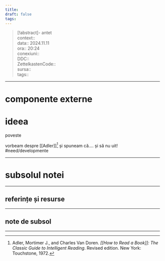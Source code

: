 ```yaml
---
title: 
draft: false
tags:
---
```

> [!abstract]- antet  
> context::  
> data:: 2024.11.11  
> ora:: 20:24  
> conexiuni::  
> DDC::  
> ZettelkastenCode::  
> sursa::  
> tags::  


---

# componente externe


# ideea



poveste

vorbeam despre [[Adler]][^1] și spuneam că.... și să nu uit! #need/developmente




---
# subsolul notei
---
## referințe și resurse


---
## note de subsol
---



[^1]: Adler, Mortimer J., and Charles Van Doren. _[[How to Read a Book]]: The Classic Guide to Intelligent Reading_. Revised edition. New York: Touchstone, 1972.
